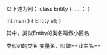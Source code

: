 以下述为例：
class Entity
{
	.....；
}

int main()
{
	Entity e1;
}

其中，类似Entity的类名叫做小区名

类似e1的类名 变量名，叫做==业主名==